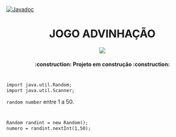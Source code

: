 [![Javadoc](http://www.javadoc.io/badge2/foundation.icon/icon-sdk/javadoc.svg)](http://www.javadoc.io/doc/foundation.icon/icon-sdk)
<h4 align="center">
<h1 align="center"> JOGO ADVINHAÇÃO</h1>
<p align="center">
<img src="http://img.shields.io/static/v1?label=STATUS&message=EM%20DESENVOLVIMENTO&color=GREEN&style=for-the-badge"/>
</p>
 <h4 align="center">
    :construction:  Projeto em construção  :construction:
</h4>

#
 ```xml
import java.util.Random;
import java.util.Scanner;
```
 `random number` entre 1 a 50.
 #
  ```xml
Random randint = new Random();
numero = randint.nextInt(1,50);
```
